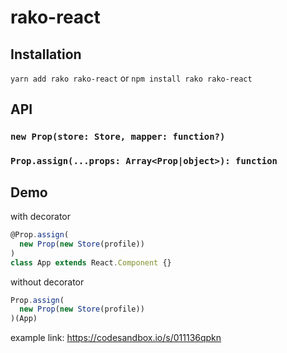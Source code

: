 # rako-react

## Installation

`yarn add rako rako-react` or `npm install rako rako-react`


## API

### `new Prop(store: Store, mapper: function?)`

### `Prop.assign(...props: Array<Prop|object>): function`

## Demo

with decorator
````js
@Prop.assign(
  new Prop(new Store(profile))
)
class App extends React.Component {} 
````
without decorator
````js
Prop.assign(
  new Prop(new Store(profile))
)(App)
````

example link: https://codesandbox.io/s/011136qpkn